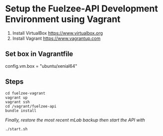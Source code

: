 # Setup the Fuelzee-API Development Environment using Vagrant

1. Install VirtualBox https://www.virtualbox.org
2. Install Vagrant https://www.vagrantup.com

## Set box in Vagrantfile
config.vm.box = "ubuntu/xenial64"

## Steps
```
cd fuelzee-vagrant
vagrant up
vagrant ssh
cd /vagrant/fuelzee-api
bundle install
```

_Finally, restore the most recent mLab backup then start the API with_
```
./start.sh
```
